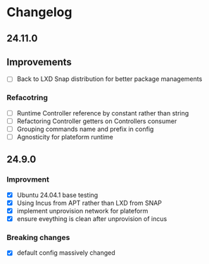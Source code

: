 # Changelog

## 24.11.0

## Improvements
- [ ] Back to LXD Snap distribution for better package managements

### Refacotring
- [ ] Runtime Controller reference by constant rather than string 
- [ ] Refactoring Controller getters on Controllers consumer
- [ ] Grouping commands name and prefix in config
- [ ] Agnosticity for plateform runtime

## 24.9.0

### Improvment

- [X] Ubuntu 24.04.1 base testing
- [X] Using Incus from APT rather than LXD from SNAP
- [X] implement unprovision network for plateform
- [X] ensure eveything is clean after unprovision of incus

### Breaking changes

- [X] default config massively changed